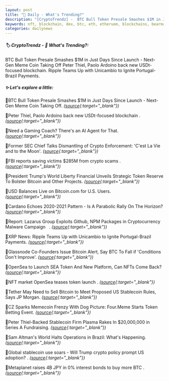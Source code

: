 ```yaml
---
layout: post
title: "🌌 Daily - What's Trending?"
description: "[CryptoTrendz] -  BTC Bull Token Presale Smashes $1M in Just Days Since Launch - Next-Gen Meme Coin Taking Off Peter Thiel, Paolo Ardoino back new USDt-focused blockchain. Ripple Teams Up with Unicambio to Ignite Portugal-Brazil Payments."
keywords: nft, blockchain, dex, btc, eth, etheruem, blockchains, bearmarket, investment, bitcoin
categories: dailynews
---
```


##### 🏷️  CryptoTrendz - 📌 *What's Trending?:*

 BTC Bull Token Presale Smashes $1M in Just Days Since Launch - Next-Gen Meme Coin Taking Off Peter Thiel, Paolo Ardoino back new USDt-focused blockchain. Ripple Teams Up with Unicambio to Ignite Portugal-Brazil Payments.

##### ✨ *Let's explore a little:*


🔹BTC Bull Token Presale Smashes $1M in Just Days Since Launch - Next-Gen Meme Coin Taking Off. *([source](https://s.avyag.com/lpyh){:target="_blank"})*

🔹Peter Thiel, Paolo Ardoino back new USDt-focused blockchain . *([source](https://s.avyag.com/qp0r){:target="_blank"})*

🔹Need a Gaming Coach? There's an AI Agent for That. *([source](https://s.avyag.com/1ie8){:target="_blank"})*

🔹Former SEC Chief Talks Dismantling of Crypto Enforcement: 'C'est La Vie and to the Moon'. *([source](https://s.avyag.com/92vq){:target="_blank"})*

🔹FBI reports saving victims $285M from crypto scams . *([source](https://s.avyag.com/w8ii){:target="_blank"})*

🔹President Trump's World Liberty Financial Unveils Strategic Token Reserve To Bolster Bitcoin and Other Projects. *([source](https://s.avyag.com/ji5i){:target="_blank"})*

🔹USD Balances Live on Bitcoin.com for U.S. Users. *([source](https://s.avyag.com/d4hj){:target="_blank"})*

🔹Cardano Echoes 2020-2021 Pattern - Is A Parabolic Rally On The Horizon? *([source](https://s.avyag.com/hcgm){:target="_blank"})*

🔹Report: Lazarus Group Exploits Github, NPM Packages in Cryptocurrency Malware Campaign   . *([source](https://s.avyag.com/n9vd){:target="_blank"})*

🔹XRP News: Ripple Teams Up with Unicambio to Ignite Portugal-Brazil Payments. *([source](https://s.avyag.com/0edk){:target="_blank"})*

🔹Glassnode Co-Founders Issue Bitcoin Alert, Say BTC To Fall if 'Conditions Don't Improve'. *([source](https://s.avyag.com/lvtx){:target="_blank"})*

🔹OpenSea to Launch SEA Token And New Platform, Can NFTs Come Back? *([source](https://s.avyag.com/umsm){:target="_blank"})*

🔹NFT market OpenSea teases token launch . *([source](https://s.avyag.com/j1x5){:target="_blank"})*

🔹Tether May Need to Sell Bitcoin to Meet Proposed US Stablecoin Rules, Says JP Morgan. *([source](https://s.avyag.com/06zl){:target="_blank"})*

🔹CZ Sparks Memecoin Frenzy With Dog Picture: Four.Meme Starts Token Betting Event. *([source](https://s.avyag.com/mbi4){:target="_blank"})*

🔹Peter Thiel-Backed Stablecoin Firm Plasma Rakes In $20,000,000 in Series A Fundraising. *([source](https://s.avyag.com/6764){:target="_blank"})*

🔹Sam Altman's World Halts Operations in Brazil: What's Happening. *([source](https://s.avyag.com/zo1l){:target="_blank"})*

🔹Global stablecoin use soars - Will Trump crypto policy prompt US adoption? . *([source](https://s.avyag.com/ds57){:target="_blank"})*

🔹Metaplanet raises 4B JPY in 0% interest bonds to buy more BTC . *([source](https://s.avyag.com/5sn0){:target="_blank"})*

